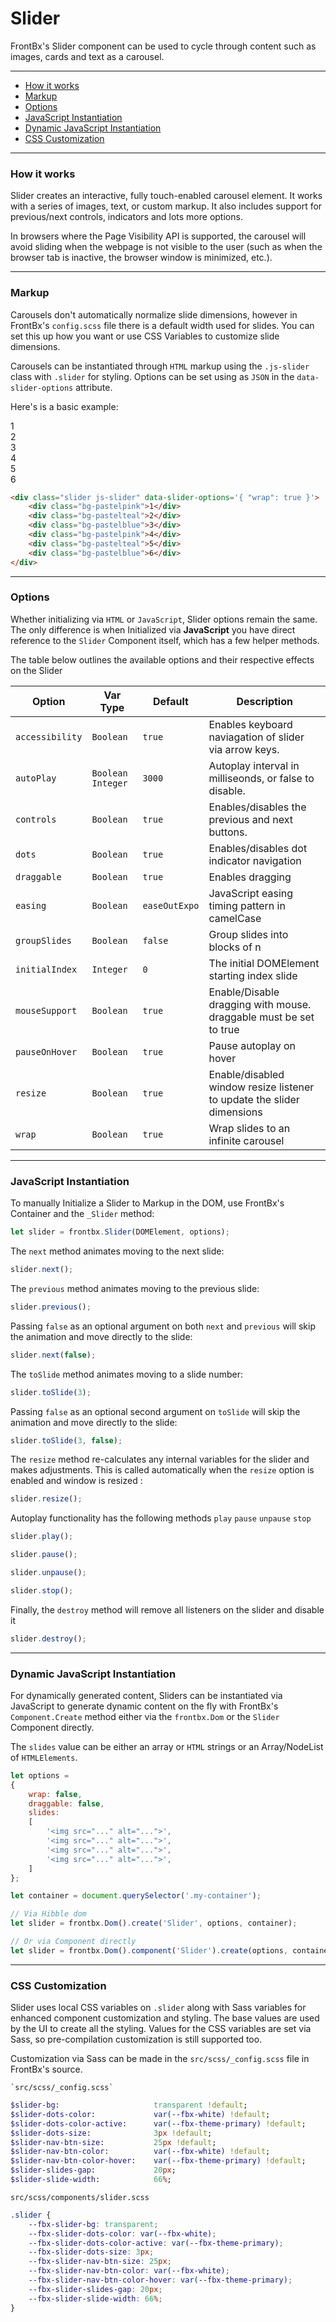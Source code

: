 # Slider

FrontBx's Slider component can be used to cycle through content such as images, cards and text as a carousel.

---

*   [How it works](#how-it-works)
*   [Markup](#markup)
*   [Options](#options)
*   [JavaScript Instantiation](#javascript-instantiation)
*   [Dynamic JavaScript Instantiation](#dynamic-javascript-instantiation)
*   [CSS Customization](#css-customization)

---

### How it works

Slider creates an interactive, fully touch-enabled carousel element. It works with a series of images, text, or custom markup. It also includes support for previous/next controls, indicators and lots more options.

In browsers where the Page Visibility API is supported, the carousel will avoid sliding when the webpage is not visible to the user (such as when the browser tab is inactive, the browser window is minimized, etc.).

---

### Markup

Carousels don't automatically normalize slide dimensions, however in FrontBx's `config.scss` file there is a default width used for slides. You can set this up how you want or use CSS Variables to customize slide dimensions.

Carousels can be instantiated through `HTML` markup using the `.js-slider` class with `.slider` for styling. Options can be set using as `JSON` in the `data-slider-options` attribute.

Here's is a basic example:

<div class="code-content-example">
    <div class="slider js-slider" data-slider-options='{ "wrap": true }'>
        <div class="bg-pastelpink">1</div>
        <div class="bg-pastelteal">2</div>
        <div class="bg-pastelblue">3</div>
        <div class="bg-pastelpink">4</div>
        <div class="bg-pastelteal">5</div>
        <div class="bg-pastelblue">6</div>
    </div>
</div>

```html
<div class="slider js-slider" data-slider-options='{ "wrap": true }'>
    <div class="bg-pastelpink">1</div>
    <div class="bg-pastelteal">2</div>
    <div class="bg-pastelblue">3</div>
    <div class="bg-pastelpink">4</div>
    <div class="bg-pastelteal">5</div>
    <div class="bg-pastelblue">6</div>
</div>
```

---

### Options

Whether initializing via `HTML` or `JavaScript`, Slider options remain the same. The only difference is when Initialized via **JavaScript** you have direct reference to the `Slider` Component itself, which has a few helper methods.

The table below outlines the available options and their respective effects on the Slider

| Option          | Var Type            | Default       | Description                                                            |
|-----------------|---------------------|---------------|------------------------------------------------------------------------|
| `accessibility` | `Boolean`           | `true`        | Enables keyboard naviagation of slider via arrow keys.                 |
| `autoPlay`      | `Boolean` `Integer` | `3000`        | Autoplay interval in milliseonds, or false to disable.                 |
| `controls`      | `Boolean`           | `true`        | Enables/disables the previous and next buttons.                        |
| `dots`          | `Boolean`           | `true`        | Enables/disables dot indicator navigation                              |
| `draggable`     | `Boolean`           | `true`        | Enables dragging                                                       |
| `easing`        | `Boolean`           | `easeOutExpo` | JavaScript easing timing pattern in camelCase                          |
| `groupSlides`   | `Boolean`           | `false`       | Group slides into blocks of n                                          |
| `initialIndex`  | `Integer`           | `0`           | The initial DOMElement starting index slide                            |
| `mouseSupport`  | `Boolean`           | `true`        | Enable/Disable dragging with mouse. draggable must be set to true      |
| `pauseOnHover`  | `Boolean`           | `true`        | Pause autoplay on hover                                                |
| `resize`        | `Boolean`           | `true`        | Enable/disabled window resize listener to update the slider dimensions |
| `wrap`          | `Boolean`           | `true`        | Wrap slides to an infinite carousel                                    |

---

### JavaScript Instantiation

To manually Initialize a Slider to Markup in the DOM, use FrontBx's Container and the `_Slider` method:

```JavaScript
let slider = frontbx.Slider(DOMElement, options);
```

The `next` method animates moving to the next slide:
```JavaScript
slider.next();
```

The `previous` method animates moving to the previous slide:
```JavaScript
slider.previous();
```

Passing `false` as an optional argument on both `next` and `previous` will skip the animation and move directly to the slide:
```JavaScript
slider.next(false);
```

The `toSlide` method animates moving to a slide number:
```JavaScript
slider.toSlide(3);
```

Passing `false` as an optional second argument on `toSlide` will skip the animation and move directly to the slide:
```JavaScript
slider.toSlide(3, false);
```

The `resize` method re-calculates any internal variables for the slider and makes adjustments. This is called automatically when the `resize` option is enabled and window is resized :
```JavaScript
slider.resize();
```

Autoplay functionality has the following methods `play` `pause` `unpause` `stop`
```JavaScript
slider.play();

slider.pause();

slider.unpause();

slider.stop();
```

Finally, the `destroy` method will remove all listeners on the slider and disable it
```JavaScript
slider.destroy();
```

---

### Dynamic JavaScript Instantiation

For dynamically generated content, Sliders can be instantiated via JavaScript to generate dynamic content on the fly with FrontBx's `Component.Create` method either via the `frontbx.Dom` or the `Slider` Component directly.

The `slides` value can be either an array or `HTML` strings or an Array/NodeList of `HTMLElements`.

```JavaScript
let options =
{
    wrap: false,
    draggable: false,
    slides:
    [
        '<img src="..." alt="...">',
        '<img src="..." alt="...">',
        '<img src="..." alt="...">',
        '<img src="..." alt="...">',
    ]
};

let container = document.querySelector('.my-container');

// Via Hibble dom
let slider = frontbx.Dom().create('Slider', options, container);

// Or via Component directly
let slider = frontbx.Dom().component('Slider').create(options, container);
```

---

### CSS Customization

Slider uses local CSS variables on `.slider` along with Sass variables for enhanced component customization and styling. The base values are used by the UI to create all the styling. Values for the CSS variables are set via Sass, so pre-compilation customization is still supported too.

Customization via Sass can be made in the `src/scss/_config.scss` file in FrontBx's source.

```file-path
`src/scss/_config.scss`
```
```sass
$slider-bg:                     transparent !default;
$slider-dots-color:             var(--fbx-white) !default;
$slider-dots-color-active:      var(--fbx-theme-primary) !default;
$slider-dots-size:              3px !default;
$slider-nav-btn-size:           25px !default;
$slider-nav-btn-color:          var(--fbx-white) !default;
$slider-nav-btn-color-hover:    var(--fbx-theme-primary) !default;
$slider-slides-gap:             20px;
$slider-slide-width:            66%;
```

```file-path
src/scss/components/slider.scss
```
```css
.slider {
    --fbx-slider-bg: transparent;
    --fbx-slider-dots-color: var(--fbx-white);
    --fbx-slider-dots-color-active: var(--fbx-theme-primary);
    --fbx-slider-dots-size: 3px;
    --fbx-slider-nav-btn-size: 25px;
    --fbx-slider-nav-btn-color: var(--fbx-white);
    --fbx-slider-nav-btn-color-hover: var(--fbx-theme-primary);
    --fbx-slider-slides-gap: 20px;
    --fbx-slider-slide-width: 66%;
}
```
